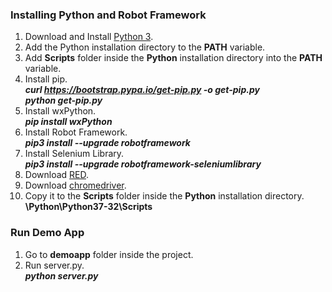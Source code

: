 ### Installing Python and Robot Framework
1. Download and Install [Python 3](https://www.python.org/ftp/python/3.7.0/python-3.7.0.exe "Python 3").
2. Add the Python installation directory to the **PATH** variable.
3. Add **Scripts** folder inside the **Python** installation directory into the **PATH** variable.
4. Install pip.\
***curl https://bootstrap.pypa.io/get-pip.py -o get-pip.py***\
***python get-pip.py***
5. Install wxPython.\
***pip install wxPython***
6. Install Robot Framework.\
***pip3 install --upgrade robotframework***
7. Install Selenium Library.\
***pip3 install --upgrade robotframework-seleniumlibrary***
6. Download [RED](https://github.com/nokia/RED/releases/download/0.8.7/RED_0.8.7.20180807062944-win32.win32.x86_64.zip "RED").
7. Download [chromedriver](https://sites.google.com/a/chromium.org/chromedriver/downloads "chromedriver").
8. Copy it to the **Scripts** folder inside the **Python** installation directory.\
**\Python\Python37-32\Scripts**



### Run Demo App
1. Go to **demoapp** folder inside the project.
2. Run server.py.\
***python server.py***
